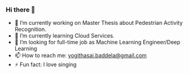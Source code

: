 ### Hi there 👋


- 🔭 I’m currently working on Master Thesis about Pedestrian Activity Recognition.
- 🌱 I’m currently learning Cloud Services.
- 🤔 I’m looking for full-time job as Machine Learning Engineer/Deep Learning
- 📫 How to reach me: yogithasai.baddela@gmail.com
- ⚡ Fun fact: I love singing

